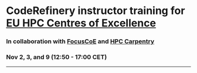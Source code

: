 # CodeRefinery instructor training for [EU HPC Centres of Excellence](https://www.hpccoe.eu/)

### In collaboration with [FocusCoE](https://www.hpccoe.eu/index.php/about/) and [HPC Carpentry](https://hpc-carpentry.github.io/)

### Nov 2, 3, and 9 (12:50 - 17:00 CET)

---
